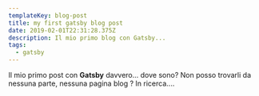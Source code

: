 ```yaml
---
templateKey: blog-post
title: my first gatsby blog post
date: 2019-02-01T22:31:28.375Z
description: Il mio primo blog con Gatsby...
tags:
  - gatsby
---
```

Il mio primo post con **Gatsby** davvero... dove sono? Non posso trovarli da nessuna parte, nessuna pagina blog
?
In ricerca....
